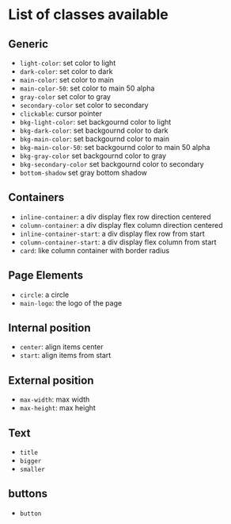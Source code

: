 # List of classes available

## Generic
- `light-color`: set color to light
- `dark-color`: set color to dark
- `main-color`: set color to main
- `main-color-50`: set color to main 50 alpha
- `gray-color` set color to gray
- `secondary-color` set color to secondary
- `clickable`: cursor pointer
- `bkg-light-color`: set backgournd color to light
- `bkg-dark-color`: set backgournd color to dark
- `bkg-main-color`: set backgournd color to main
- `bkg-main-color-50`: set backgournd color to main 50 alpha
- `bkg-gray-color` set backgournd color to gray
- `bkg-secondary-color` set backgournd color to secondary
- `bottom-shadow` set gray bottom shadow

## Containers
- `inline-container`: a div display flex row direction centered
- `column-container`: a div display flex column direction centered
- `inline-container-start`: a div display flex row from start
- `column-container-start`: a div display flex column from start
- `card`: like column container with border radius

## Page Elements
- `circle`: a circle
- `main-logo`: the logo of the page

## Internal position
- `center`: align items center
- `start`: align items from start

## External position
- `max-width`: max width
- `max-height`: max height

## Text
- `title`
- `bigger` 
- `smaller`

## buttons
- `button`
